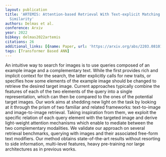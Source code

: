 ```yaml
---
layout: publication
title: 'ARTEMIS: Attention-based Retrieval With Text-explicit Matching And Implicit
  Similarity'
authors: Delmas et al.
conference: Arxiv
year: 2022
bibkey: delmas2022artemis
citations: 26
additional_links: [{name: Paper, url: 'https://arxiv.org/abs/2203.08101'}]
tags: [Transformer Based ANN]
---
```

An intuitive way to search for images is to use queries composed of an
example image and a complementary text. While the first provides rich and
implicit context for the search, the latter explicitly calls for new traits, or
specifies how some elements of the example image should be changed to retrieve
the desired target image. Current approaches typically combine the features of
each of the two elements of the query into a single representation, which can
then be compared to the ones of the potential target images. Our work aims at
shedding new light on the task by looking at it through the prism of two
familiar and related frameworks: text-to-image and image-to-image retrieval.
Taking inspiration from them, we exploit the specific relation of each query
element with the targeted image and derive light-weight attention mechanisms
which enable to mediate between the two complementary modalities. We validate
our approach on several retrieval benchmarks, querying with images and their
associated free-form text modifiers. Our method obtains state-of-the-art
results without resorting to side information, multi-level features, heavy
pre-training nor large architectures as in previous works.